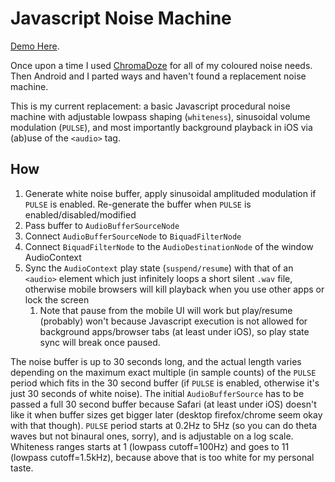 # Javascript Noise Machine

[Demo Here](https://sjmduncan.github.io/noise/index.html).

Once upon a time I used [ChromaDoze](https://github.com/pmarks-net/chromadoze) for all of my coloured noise needs.
Then Android and I parted ways and haven't found a replacement noise machine. 

This is my current replacement: a basic Javascript procedural noise machine with adjustable lowpass shaping (`whiteness`), sinusoidal volume modulation (`PULSE`), and most importantly background playback in iOS via (ab)use of the `<audio>` tag.


## How

1. Generate white noise buffer, apply sinusoidal amplituded modulation if `PULSE` is enabled. Re-generate the buffer when `PULSE` is enabled/disabled/modified
2. Pass buffer to `AudioBufferSourceNode`
3. Connect `AudioBufferSourceNode` to `BiquadFilterNode`
4. Connect `BiquadFilterNode` to the `AudioDestinationNode` of the window AudioContext
5. Sync the `AudioContext` play state (`suspend/resume`) with that of an `<audio>` element which just infinitely loops a short silent `.wav` file, otherwise mobile browsers will kill playback when you use other apps or lock the screen
    1. Note that pause from the mobile UI will work but play/resume (probably) won't because Javascript execution is not allowed for background apps/browser tabs (at least under iOS), so play state sync will break once paused.

The noise buffer is up to 30 seconds long, and the actual length varies depending on the maximum exact multiple (in sample counts) of the `PULSE` period which fits in the 30 second buffer (if `PULSE` is enabled, otherwise it's just 30 seconds of white noise).
The initial `AudioBufferSource` has to be passed a full 30 second buffer because Safari (at least under iOS) doesn't like it when buffer sizes get bigger later (desktop firefox/chrome seem okay with that though).
`PULSE` period starts at 0.2Hz to 5Hz (so you can do theta waves but not binaural ones, sorry), and is adjustable on a log scale.
Whiteness ranges starts at 1 (lowpass cutoff=100Hz) and goes to 11 (lowpass cutoff=1.5kHz), because above that is too white for my personal taste.